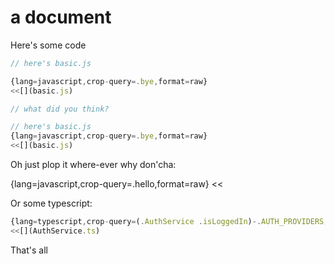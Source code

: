 # a document

Here's some code

```javascript
// here's basic.js

{lang=javascript,crop-query=.bye,format=raw}
<<[](basic.js)

// what did you think?
```

```javascript
// here's basic.js
{lang=javascript,crop-query=.bye,format=raw}
<<[](basic.js)
```

Oh just plop it where-ever why don'cha:

{lang=javascript,crop-query=.hello,format=raw}
<<[](basic.js)

Or some typescript:

```typescript
{lang=typescript,crop-query=(.AuthService .isLoggedIn)-.AUTH_PROVIDERS,format=raw}
<<[](AuthService.ts)
```

That's all
